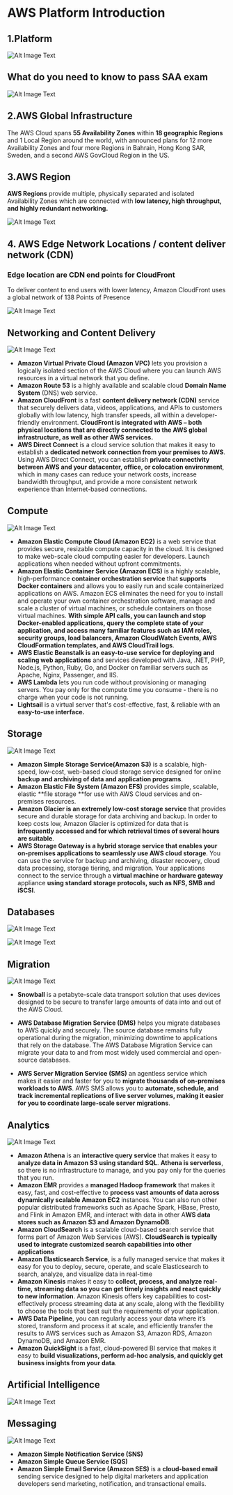 # AWS Platform Introduction

## 1.Platform

![Alt Image Text](images/1_1.jpg "body image")


## What do you need to know to pass SAA exam

![Alt Image Text](images/1_2.jpg "body image")



## 2.AWS Global Infrastructure

The AWS Cloud spans **55 Availability Zones** within **18 geographic Regions** and 1 Local Region around the world, with announced plans for 12 more Availability Zones and four more Regions in Bahrain, Hong Kong SAR, Sweden, and a second AWS GovCloud Region in the US.

## 3.AWS Region

**AWS Regions** provide multiple, physically separated and isolated Availability Zones which are connected with **low latency, high throughput, and highly redundant networking.**

![Alt Image Text](images/1_3.jpg "body image")



## 4. AWS Edge Network Locations / content deliver network (CDN)


### Edge location are CDN end points for CloudFront

To deliver content to end users with lower latency, Amazon CloudFront uses a global network of 138 Points of Presence

![Alt Image Text](images/1_4.jpg "body image")

## Networking and Content Delivery

![Alt Image Text](images/1_5.jpg "body image")

* **Amazon Virtual Private Cloud (Amazon VPC)** lets you provision a logically isolated section of the AWS Cloud where you can launch AWS resources in a virtual network that you define. 
* **Amazon Route 53** is a highly available and scalable cloud **Domain Name System** (DNS) web service. 
* **Amazon CloudFront** is a fast **content delivery network (CDN)** service that securely delivers data, videos, applications, and APIs to customers globally with low latency, high transfer speeds, all within a developer-friendly environment. **CloudFront is integrated with AWS – both physical locations that are directly connected to the AWS global infrastructure, as well as other AWS services.**
* **AWS Direct Connect** is a cloud service solution that makes it easy to establish a **dedicated network connection from your premises to AWS**. Using AWS Direct Connect, you can establish **private connectivity between AWS and your datacenter, office, or colocation environment**, which in many cases can reduce your network costs, increase bandwidth throughput, and provide a more consistent network experience than Internet-based connections.


## Compute

![Alt Image Text](images/1_6.jpg "body image")

* **Amazon Elastic Compute Cloud (Amazon EC2)** is a web service that provides secure, resizable compute capacity in the cloud. It is designed to make web-scale cloud computing easier for developers. Launch applications when needed without upfront commitments.
* **Amazon Elastic Container Service (Amazon ECS)** is a highly scalable, high-performance **container orchestration service** that **supports Docker containers** and allows you to easily run and scale containerized applications on AWS. Amazon ECS eliminates the need for you to install and operate your own container orchestration software, manage and scale a cluster of virtual machines, or schedule containers on those virtual machines. **With simple API calls, you can launch and stop Docker-enabled applications, query the complete state of your application, and access many familiar features such as IAM roles, security groups, load balancers, Amazon CloudWatch Events, AWS CloudFormation templates, and AWS CloudTrail logs**.
* **AWS Elastic Beanstalk is an easy-to-use service for deploying and scaling web applications** and services developed with Java, .NET, PHP, Node.js, Python, Ruby, Go, and Docker on familiar servers such as Apache, Nginx, Passenger, and IIS.
* **AWS Lambda** lets you run code without provisioning or managing servers. You pay only for the compute time you consume - there is no charge when your code is not running.
* **Lightsail** is a virtual server that's cost-effective, fast, & reliable with an **easy-to-use interface.**


## Storage

![Alt Image Text](images/1_7.jpg "body image")

* **Amazon Simple Storage Service(Amazon S3)** is a scalable, high-speed, low-cost, web-based cloud storage service designed for online **backup and archiving of data and application programs**.
* **Amazon Elastic File System (Amazon EFS)** provides simple, scalable, elastic **file storage **for use with AWS Cloud services and on-premises resources.
* **Amazon Glacier is an extremely low-cost storage service** that provides secure and durable storage for data archiving and backup. In order to keep costs low, Amazon Glacier is optimized for data that is **infrequently accessed and for which retrieval times of several hours are suitable**.
* **AWS Storage Gateway is a hybrid storage service that enables your on-premises applications to seamlessly use AWS cloud storage**. You can use the service for backup and archiving, disaster recovery, cloud data processing, storage tiering, and migration. Your applications connect to the service through a **virtual machine or hardware gateway** appliance **using standard storage protocols, such as NFS, SMB and iSCSI**.


## Databases

![Alt Image Text](images/1_8.jpg "body image")

![Alt Image Text](images/1_9.jpg "body image")


## Migration

![Alt Image Text](images/1_10.jpg "body image")


* **Snowball** is a petabyte-scale data transport solution that uses devices designed to be secure to transfer large amounts of data into and out of the AWS Cloud.

* **AWS Database Migration Service (DMS)** helps you migrate databases to AWS quickly and securely. The source database remains fully operational during the migration, minimizing downtime to applications that rely on the database. The AWS Database Migration Service can migrate your data to and from most widely used commercial and open-source databases.
* **AWS Server Migration Service (SMS)** an agentless service which makes it easier and faster for you to **migrate thousands of on-premises workloads to AWS**. AWS SMS allows you to **automate, schedule, and track incremental replications of live server volumes, making it easier for you to coordinate large-scale server migrations**.


## Analytics

![Alt Image Text](images/1_11.jpg "body image")

* **Amazon Athena** is an **interactive query service** that makes it easy to **analyze data in Amazon S3 using standard SQL**. **Athena is serverless**, so there is no infrastructure to manage, and you pay only for the queries that you run.
* **Amazon EMR** provides a **managed Hadoop framework** that makes it easy, fast, and cost-effective to **process vast amounts of data across dynamically scalable Amazon EC2** instances. You can also run other popular distributed frameworks such as Apache Spark, HBase, Presto, and Flink in Amazon EMR, and interact with data in other A**WS data stores such as Amazon S3 and Amazon DynamoDB**.
* **Amazon CloudSearch** is a scalable cloud-based search service that forms part of Amazon Web Services (AWS). **CloudSearch is typically used to integrate customized search capabilities into other applications**
* **Amazon Elasticsearch Service**, is a fully managed service that makes it easy for you to deploy, secure, operate, and scale Elasticsearch to search, analyze, and visualize data in real-time
* **Amazon Kinesis** makes it easy to **collect, process, and analyze real-time, streaming data so you can get timely insights and react quickly to new information**. Amazon Kinesis offers key capabilities to cost-effectively process streaming data at any scale, along with the flexibility to choose the tools that best suit the requirements of your application.
* **AWS Data Pipeline**, you can regularly access your data where it’s stored, transform and process it at scale, and efficiently transfer the results to AWS services such as Amazon S3, Amazon RDS, Amazon DynamoDB, and Amazon EMR.
* **Amazon QuickSight** is a fast, cloud-powered BI service that makes it easy to **build
visualizations, perform ad-hoc analysis, and quickly get business insights from your
data**. 

## Artificial Intelligence 

![Alt Image Text](images/1_12.jpg "body image")

## Messaging

![Alt Image Text](images/1_13.jpg "body image") 

* **Amazon Simple Notification Service (SNS)**
* **Amazon Simple Queue Service (SQS)**
* **Amazon Simple Email Service (Amazon SES)** is a **cloud-based email** sending service designed to help digital marketers and application developers send marketing, notification, and transactional emails.



